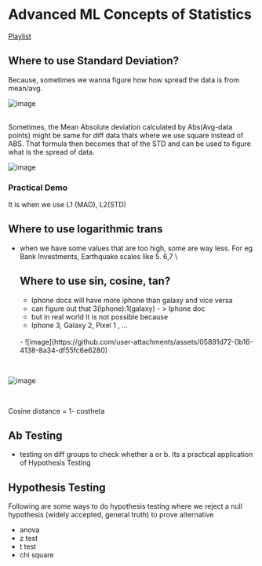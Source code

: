 # Advanced ML Concepts of Statistics

[Playlist](https://www.youtube.com/watch?v=okhrFgaUwio&list=PLeo1K3hjS3uuKaU2nBDwr6zrSOTzNCs0l&index=4)

## Where to use Standard Deviation?



Because, sometimes we wanna figure how how spread the data is from mean/avg.
<br/>

![image](https://github.com/user-attachments/assets/75857187-23ed-4e89-a56a-40872a348e7f)

</br>
Sometimes, the Mean Absolute deviation calculated by Abs(Avg-data points) might be same for diff data thats where we use square instead of ABS. That formula then becomes that of the STD and can be used to figure what is the spread of data. 

</br>

![image](https://github.com/user-attachments/assets/412cffde-e465-41f0-bf22-c9b9b3420516)

### Practical Demo

It is when we use L1 (MAD), L2(STD)


## Where to use logarithmic trans

- when we have some values that are too high, some are way less. For eg. Bank Investments, Earthquake scales like 5. 6,7 \


  ## Where to use sin, cosine, tan?

  - Iphone docs will have more iphone than galaxy and vice versa
  -  can figure out that 3(iphone):1(galaxy) - > Iphone doc
  -  but in real world it is not possible because
  -  Iphone 3, Galaxy 2, Pixel 1 , ...
    <br/>
  -  ![image](https://github.com/user-attachments/assets/05891d72-0b16-4138-8a34-df55fc6e6280)

<br/>

![image](https://github.com/user-attachments/assets/ab739835-d2f8-45bb-b52c-52a2d815b748)

<br/>

Cosine distance = 1- costheta


## Ab Testing
- testing on diff groups to check whether a or b. Its a practical application of Hypothesis Testing

## Hypothesis Testing

Following are some ways to do hypothesis testing where we reject a null hypothesis (widely accepted, general truth) to prove alternative 
- anova
- z test
- t test
- chi square
  
